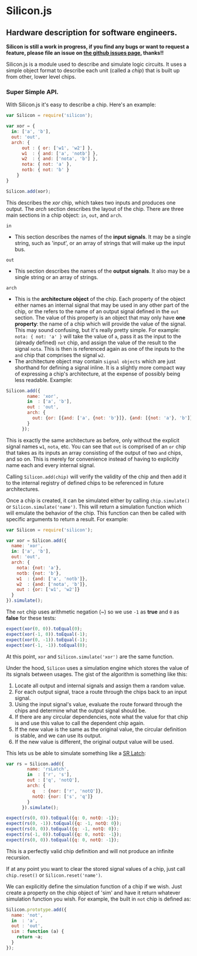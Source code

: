 Silicon.js
==========
Hardware description for software engineers.
-------------------------------------------
**Silicon is still a work in progress, if you find any bugs or want to request a feature, please file an issue on [the github issues page][2], thanks!!**

Silicon.js is a module used to describe and simulate logic circuits. It uses a simple object format to describe each unit (called a *chip*) that is built up from other, lower level chips.

### Super Simple API.
With Silicon.js it's easy to describe a chip. Here's an example:

```js
var Silicon = require('silicon');

var xor = {
  in: ['a', 'b'],
  out: 'out',
  arch: {
      out : { or: ['w1', 'w2'] },
      w1  : { and: ['a', 'notb'] },
      w2  : { and: ['nota', 'b'] },
      nota: { not: 'a' },
      notb: { not: 'b' }
    }
}

Silicon.add(xor);
```

This describes the *xor* chip, which takes two inputs and produces one output. The *arch* section describes the layout of the chip. There are three main sections in a chip object: `in`, `out`, and `arch`. 

`in`
  - This section describes the names of the **input signals**. It may be a single string, such as 'input', or an array of strings that will make up the input bus.

`out`
  - This section describes the names of the **output signals**. It also may be a single string or an array of strings.

`arch`
  - This is the **architecture object** of the chip. Each property of the object either names an internal signal that may be used in any other part of the chip, or the refers to the name of an output signal defined in the `out` section. The value of this property is an object that may only have **one property**: the name of a chip which will provide the value of the signal. This may sound confusing, but it's really pretty simple. For example: `nota: { not: 'a' }` will take the value of `a`, pass it as the input to the (already defined) `not` chip, and assign the value of the result to the signal `nota`. This is then is referenced again as one of the inputs to the `and` chip that comprises the signal `w2`.
  - The architecture object may contain `signal objects` which are just shorthand for defining a signal inline. It is a slightly more compact way of expressing a chip's architecture, at the expense of possibly being less readable. Example:

```js
Silicon.add({
        name: 'xor',
        in  : ['a', 'b'],
        out : 'out',
        arch: {
          out: {or: [{and: ['a', {not: 'b'}]}, {and: [{not: 'a'}, 'b']}]}
        }
      });
```

This is exactly the same architecture as before, only without the explicit signal names `w1`, `nota`, etc. You can see that `out` is comprised of an `or` chip that takes as its inputs an array consisting of the output of two `and` chips, and so on. This is merely for convenience instead of having to explicitly name each and every internal signal.


Calling ```Silicon.add(chip)``` will verify the validity of the chip and then add it to the internal registry of defined chips to be referenced in future architectures.

Once a chip is created, it can be simulated either by calling `chip.simulate()` or `Silicon.simulate('name')`. This will return a simulation function which will emulate the behavior of the chip. This function can then be called with specific arguments to return a result. For example:

```js
var Silicon = require('silicon');

var xor = Silicon.add({
  name: 'xor',
  in: ['a', 'b'],
  out: 'out',
  arch: {
    nota: {not: 'a'},
    notb: {not: 'b'},
    w1  : {and: ['a', 'notb']},
    w2  : {and: ['nota', 'b']},
    out : {or: ['w1', 'w2']}
  }
}).simulate();
```
The `not` chip uses arithmetic negation (~) so we use `-1` as **true** and `0` as **false** for these tests:

```js
expect(xor(0, 0)).toEqual(0);
expect(xor(-1, 0)).toEqual(-1);
expect(xor(0, -1)).toEqual(-1);
expect(xor(-1, -1)).toEqual(0);

```

At this point, `xor` and `Silicon.simulate('xor')` are the same function.

Under the hood, `Silicon` uses a simulation engine which stores the value of its signals between usages. The gist of the algorithm is something like this:

1. Locate all output and internal signals and assign them a random value.
2. For each output signal, trace a route through the chips back to an input signal.
3. Using the input signal's value, evaluate the route forward through the chips and determine what the output signal should be.
4. If there are any circular dependencies, note what the value for that chip is and use this value to call the dependent chip again.
5. If the new value is the same as the original value, the circular definition is stable, and we can use its output.
6. If the new value is different, the original output value will be used.

This lets us be able to simulate something like a [SR Latch][1]:

```js
var rs = Silicon.add({
        name: 'rsLatch',
        in  : ['r', 's'],
        out : ['q', 'notQ'],
        arch: {
          q   : {nor: ['r', 'notQ']},
          notQ: {nor: ['s', 'q']}
        }
      }).simulate();

expect(rs(0, 0)).toEqual({q: 0, notQ: -1});
expect(rs(0, -1)).toEqual({q: -1, notQ: 0});
expect(rs(0, 0)).toEqual({q: -1, notQ: 0});
expect(rs(-1, 0)).toEqual({q: 0, notQ: -1});
expect(rs(0, 0)).toEqual({q: 0, notQ: -1});
```

This is a perfectly valid chip definition and will not produce an infinite recursion.

If at any point you want to clear the stored signal values of a chip, just call `chip.reset()` or `Silicon.reset('name')`.

We can explicitly define the simulation function of a chip if we wish. Just create a property on the chip object of 'sim' and have it return whatever simulation function you wish. For example, the built in `not` chip is defined as:

```js
Silicon.prototype.add({
  name: 'not',
  in  : 'a',
  out : 'out',
  sim : function (a) {
    return ~a;
  }
});
```

[1]:https://en.wikipedia.org/wiki/Flip-flop_(electronics)#SR_NOR_latch
[2]:https://github.com/cakesmith/silicon/issues